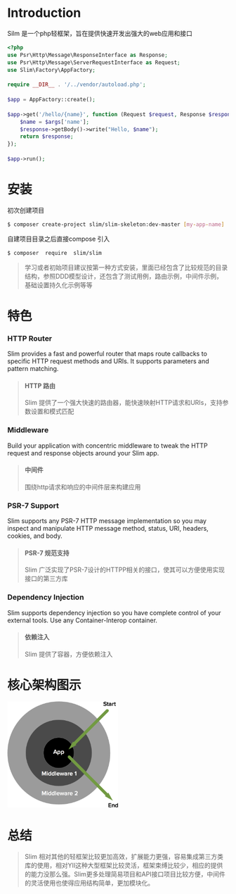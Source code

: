 # Introduction

Silm 是一个php轻框架，旨在提供快速开发出强大的web应用和接口



```php
<?php
use Psr\Http\Message\ResponseInterface as Response;
use Psr\Http\Message\ServerRequestInterface as Request;
use Slim\Factory\AppFactory;

require __DIR__ . '/../vendor/autoload.php';

$app = AppFactory::create();

$app->get('/hello/{name}', function (Request $request, Response $response, array $args) {
    $name = $args['name'];
    $response->getBody()->write("Hello, $name");
    return $response;
});

$app->run();
```



# 安装

初次创建项目 

```bash
$ composer create-project slim/slim-skeleton:dev-master [my-app-name]
```

自建项目目录之后直接compose 引入

```bash
$ composer  require  slim/slim
```



> 学习或者初始项目建议按第一种方式安装，里面已经包含了比较规范的目录结构，参照DDD模型设计，还包含了测试用例，路由示例，中间件示例，基础设置持久化示例等等
>

# 特色

### HTTP Router 

Slim provides a fast and powerful router that maps route callbacks to specific HTTP request methods and URIs. It supports parameters and pattern matching.

> #### HTTP 路由
>
> Slim 提供了一个强大快速的路由器，能快速映射HTTP请求和URIs，支持参数设置和模式匹配

### Middleware

Build your application with concentric middleware to tweak the HTTP request and response objects around your Slim app.

> #### 中间件
>
> 围绕http请求和响应的中间件层来构建应用

### PSR-7 Support

Slim supports any PSR-7 HTTP message implementation so you may inspect and manipulate HTTP message method, status, URI, headers, cookies, and body.

> #### PSR-7 规范支持
>
> Slim 广泛实现了PSR-7设计的HTTPP相关的接口，使其可以方便使用实现接口的第三方库



### Dependency Injection

Slim supports dependency injection so you have complete control of your external tools. Use any Container-Interop container.

> #### 依赖注入
>
> Slim 提供了容器，方便依赖注入



# 核心架构图示

<img src="assets/middleware.png" style="zoom:50%;max-width:50%;" />

# 总结



> Slim 相对其他的轻框架比较更加高效，扩展能力更强，容易集成第三方类库的使用，相对YII这种大型框架比较灵活，框架束缚比较少，相应的提供的能力没那么强。Slim更多处理简易项目和API接口项目比较方便，中间件的灵活使用也使得应用结构简单，更加模块化。